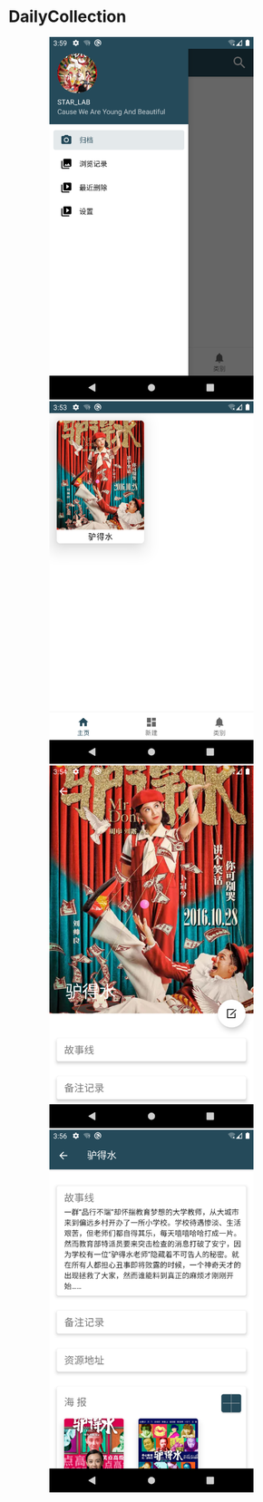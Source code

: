 # DailyCollection
<div align=center><img src="./app/01.png" width="360"/>  <img src="./app/02.png" width="360"/></div>
<div align=center><img src="./app/03.png" width="360"/>  <img src="./app/04.png" width="360"/></div>
